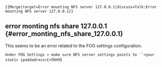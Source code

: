 ```{=mediawiki}
{{Merge|target=Error mounting NFS server 127.0.0.1|discuss=Talk:Error mounting NFS server 127.0.0.1}}
```
## error monting nfs share 127.0.0.1 {#error_monting_nfs_share_127.0.0.1}

This seems to be an error related to the FOG settings configuration.

`Under FOG Settings > make sure NFS server settings points to ``<your static ipaddadress>`{=html}
